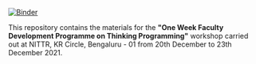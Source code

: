 [![Binder](https://mybinder.org/badge_logo.svg)](https://mybinder.org/v2/gh/gowrishankarnath/UVCE_Workshop/master)  

This repository contains the materials for the **"One Week Faculty Development Programme on Thinking Programming"** workshop carried out at NITTR, KR Circle, Bengaluru - 01 from 20th December to 23th December 2021.


